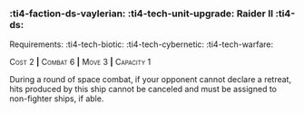 ### :ti4-faction-ds-vaylerian: :ti4-tech-unit-upgrade: **Raider II** :ti4-ds:

Requirements: :ti4-tech-biotic: :ti4-tech-cybernetic: :ti4-tech-warfare:

<span style="font-variant:small-caps;">Cost</span> 2 __|__ <span style="font-variant:small-caps;">Combat</span> 6 __|__ <span style="font-variant:small-caps;">Move</span> 3 __|__ <span style="font-variant:small-caps;">Capacity</span> 1

During a round of space combat, if your opponent cannot declare a retreat, hits produced by this ship cannot be canceled and must be assigned to non-fighter ships, if able.
